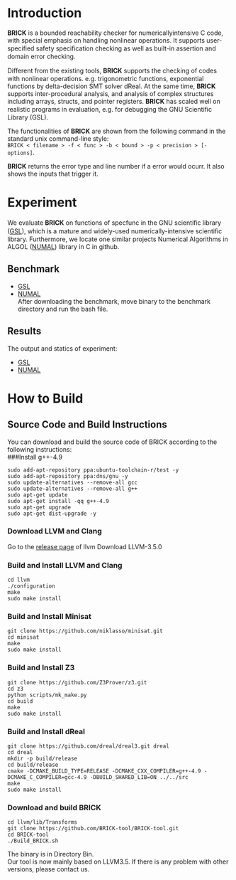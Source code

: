 # Introduction
**BRICK** is a bounded reachability checker for numericallyintensive C code, with special emphasis on handling nonlinear operations. It supports user-speciﬁed safety speciﬁcation checking as well as built-in assertion and domain error checking. 

Diﬀerent from the existing tools, **BRICK** supports the checking of codes with nonlinear operations. e.g. trigonometric functions, exponential functions by delta-decision SMT solver dReal. At the same time, **BRICK** supports inter-procedural analysis, and analysis of complex structures including arrays, structs, and pointer registers. **BRICK** has scaled well on realistic programs in evaluation, e.g. for debugging the GNU Scientiﬁc Library (GSL).

The functionalities of **BRICK** are shown from the following command in the standard unix command-line style:     
`BRICK < filename > -f < func > -b < bound > -p < precision > [-options]`.

**BRICK** returns the error type and line number if a error would ocurr. It also shows the inputs that trigger it.

# Experiment
We evaluate **BRICK** on functions of specfunc in the GNU scientiﬁc library ([GSL](http://www.gnu.org/software/gsl/gsl.html)), which is a mature and widely-used numerically-intensive scientiﬁc library. Furthermore, we locate one similar projects Numerical Algorithms in ALGOL ([NUMAL](https://github.com/JeffBezanson/numal)) library in C in github.

## Benchmark
* [GSL](https://github.com/BRICK-tool/Experiment/tree/master/GSL-benchmark) 
* [NUMAL](https://github.com/BRICK-tool/Experiment/tree/master/NUMAL-benchmark)    
After downloading the benchmark, move binary to the benchmark directory and run the bash file.     

## Results
The output and statics of experiment:
* [GSL](https://github.com/BRICK-tool/Experiment/tree/master/GSL)
* [NUMAL](https://github.com/BRICK-tool/Experiment/tree/master/numal)

# How to Build
## Source Code and Build Instructions
You can download and build the source code of BRICK according to the following instructions:     
###Install g++-4.9
```
sudo add-apt-repository ppa:ubuntu-toolchain-r/test -y    
sudo add-apt-repository ppa:dns/gnu -y     
sudo update-alternatives --remove-all gcc    
sudo update-alternatives --remove-all g++    
sudo apt-get update    
sudo apt-get install -qq g++-4.9     
sudo apt-get upgrade    
sudo apt-get dist-upgrade -y    
```
### Download LLVM and Clang
Go to the [release page](http://releases.llvm.org/) of llvm
Download LLVM-3.5.0
### Build and Install LLVM and Clang
```
cd llvm    
./configuration     
make     
sudo make install    
```
### Build and Install Minisat
```
git clone https://github.com/niklasso/minisat.git
cd minisat  
make
sudo make install     
```
### Build and Install Z3
```
git clone https://github.com/Z3Prover/z3.git
cd z3
python scripts/mk_make.py
cd build
make
sudo make install
```
### Build and Install dReal
```
git clone https://github.com/dreal/dreal3.git dreal
cd dreal
mkdir -p build/release
cd build/release
cmake -DCMAKE_BUILD_TYPE=RELEASE -DCMAKE_CXX_COMPILER=g++-4.9 -DCMAKE_C_COMPILER=gcc-4.9 -DBUILD_SHARED_LIB=ON ../../src
make
sudo make install
```
### Download and build BRICK
```
cd llvm/lib/Transforms    
git clone https://github.com/BRICK-tool/BRICK-tool.git    
cd BRICK-tool    
./Build_BRICK.sh    
```
The binary is in Directory Bin.     
Our tool is now mainly based on LLVM3.5. If there is any problem with other versions, please contact us.



